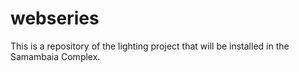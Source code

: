 # webseries
This is a repository of the lighting project that will be installed in the Samambaia Complex.
